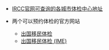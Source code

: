 
- [IRCC官网可查询的各城市体检中心地址](https://secure.cic.gc.ca/pp-md/pp-list.aspx)

- 两个可以预约体检的官方网站
	- [出国移民体检](https://www.rcime.com/)
	- [出国移民体检 (IME)](https://www.prioritymedi.com/)
